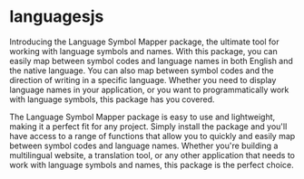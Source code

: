 # languagesjs
Introducing the Language Symbol Mapper package, the ultimate tool for working with language symbols and names. With this package, you can easily map between symbol codes and language names in both English and the native language. You can also map between symbol codes and the direction of writing in a specific language. Whether you need to display language names in your application, or you want to programmatically work with language symbols, this package has you covered.

The Language Symbol Mapper package is easy to use and lightweight, making it a perfect fit for any project. Simply install the package and you'll have access to a range of functions that allow you to quickly and easily map between symbol codes and language names. Whether you're building a multilingual website, a translation tool, or any other application that needs to work with language symbols and names, this package is the perfect choice.
